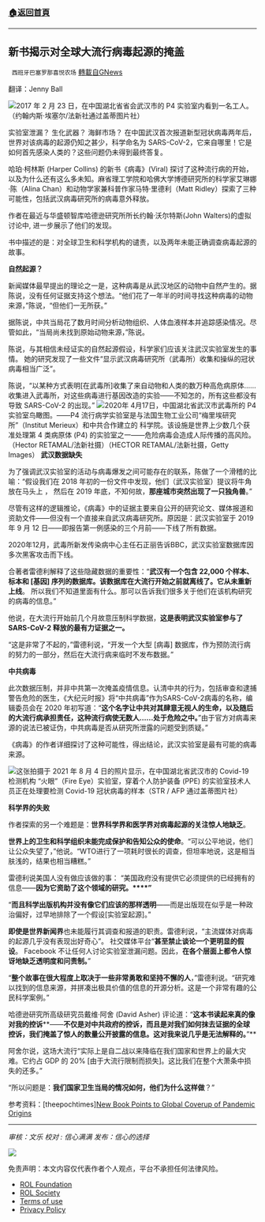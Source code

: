 ###  [:house:返回首頁](https://github.com/ourhimalayas/txt)
---


## 新书揭示对全球大流行病毒起源的掩盖
` 西班牙巴塞罗那喜悦农场` [轉載自GNews](https://gnews.org/zh-hans/1758706/)

翻译：Jenny Ball

![](https://assets.gnews.org/wp-content/uploads/2021/12/image0-15-1.jpg)2017 年 2 月 23 日，在中国湖北省省会武汉市的 P4 实验室内看到一名工人。（约翰内斯·埃塞尔/法新社通过盖蒂图片社）

实验室泄漏？ 生化武器？ 海鲜市场？ 在中国武汉首次报道新型冠状病毒两年后，世界对该病毒的起源仍知之甚少，科学命名为 SARS-CoV-2，它来自哪里！它是如何首先感染人类的？这些问题仍未得到最终答复。

哈珀·柯林斯 (Harper Collins) 的新书《病毒》(Viral) 探讨了这种流行病的开始，以及为什么还有这么多未知。麻省理工学院和哈佛大学博德研究所的科学家艾琳娜·陈（Alina Chan）和动物学家兼科普作家马特·里德利（Matt Ridley）探索了三种可能性，包括武汉病毒研究所的病毒意外释放。

作者在最近与华盛顿智库哈德逊研究所所长约翰·沃尔特斯(John Walters)的虚拟讨论中, 进一步展示了他们的发现。

书中描述的是：对全球卫生和科学机构的谴责，以及两年未能正确调查病毒起源的故事。

**自然起源？**

新闻媒体最早提出的理论之一是，这种病毒是从武汉地区的动物中自然产生的。据陈说，没有任何证据支持这个想法。“他们花了一年半的时间寻找这种病毒的动物来源，”陈说，“但他们一无所获。”

据陈说，中共当局花了数月时间分析动物组织、人体血液样本并追踪感染情况。尽管如此，“当局尚未找到原始动物来源，”陈说。

陈说，与其相信未经证实的自然起源假设，科学家们应该关注武汉实验室发生的事情。 她的研究发现了一些文件“显示武汉病毒研究所（武毒所）收集和操纵的冠状病毒相当广泛”。

陈说，“以某种方式表明[在武毒所]收集了来自动物和人类的数万种高危病原体……收集进入武毒所，对这些病毒进行基因改造的实验——不知怎的，所有这些都没有导致 SARS-CoV-2 的出现。”
![](https://assets.gnews.org/wp-content/uploads/2021/12/image0-17-1.jpg)2020年 4月17日，中国湖北省武汉市武毒所的 P4 实验室鸟瞰图。——P4 流行病学实验室是与法国生物工业公司“梅里埃研究所”（Institut Merieux）和中共合作建立的 科学院。该设施是世界上少数几个获准处理第 4 类病原体 (P4) 的实验室之一——危险病毒会造成人际传播的高风险。（Hector RETAMAL/法新社摄）（HECTOR RETAMAL/法新社摄，Getty Images）
**武汉数据缺失**

为了强调武汉实验室的活动与病毒爆发之间可能存在的联系，陈做了一个滑稽的比喻：“假设我们在 2018 年初的一份文件中发现，他们（武汉实验室）提议将牛角放在马头上 ， 然后在 2019 年底，不知何故，**那座城市突然出现了一只独角兽**。”

尽管有这样的逻辑推论，《病毒》中的证据主要来自公开的研究论文、媒体报道和资助文件——但没有一个直接来自武汉病毒研究所。原因是：武汉实验室于 2019 年 9 月 12 日——即报告第一例感染的三个月前——下线了所有数据。

2020年12月，武毒所新发传染病中心主任石正丽告诉BBC，武汉实验室数据库因多次黑客攻击而下线。

合著者雷德利解释了这些隐藏数据的重要性：“**武汉有一个包含 22,000 个样本、标本和 [基因] 序列的数据库。该数据库在大流行开始之前就离线了。它从未重新上线**。 所以我们不知道里面有什么。那可以告诉我们很多关于他们在该机构研究的病毒的信息。”

他说，在大流行开始前几个月故意压制科学数据，**这是表明武汉实验室参与了 SARS-CoV-2 释放的最有力证据之一。**

“这是非常了不起的，”雷德利说，“开发一个大型 [病毒] 数据库，作为预防流行病的努力的一部分，然后在大流行病来临时不发布数据。”

**中共病毒**

此次数据压制，并非中共第一次掩盖疫情信息。认清中共的行为，包括审查和逮捕警告危险的医生，《大纪元时报》将“中共病毒”作为SARS-CoV-2病毒的名称，编辑委员会在 2020 年初写道：“**这个名字让中共对其肆意无视人的生命，以及随后的大流行病承担责任，这种流行病使无数人……处于危险之中。**”由于官方对病毒来源的说法已被证伪，中共病毒是否从研究所泄露的问题受到质疑。”

《病毒》的作者详细探讨了这种可能性，得出结论，武汉实验室是最有可能的病毒来源。

![](https://assets.gnews.org/wp-content/uploads/2021/12/image0-18-1.jpg)这张拍摄于 2021 年 8 月 4 日的照片显示，在中国湖北省武汉市的 Covid-19 检测机构 “火眼”（Fire Eye）实验室，穿着个人防护装备 (PPE) 的实验室技术人员正在处理要检测 Covid-19 冠状病毒的样本（STR / AFP 通过盖蒂图片社）

**科学界的失败**

作者探索的另一个难题是：**世界科学界和医学界对病毒起源的关注惊人地缺乏**。

**世界上的卫生和科学组织未能完成保护和告知公众的使命**。“可以公平地说，他们让公众失望了，”他说。“WTO进行了一项耗时很长的调查，但坦率地说，这是相当肤浅的，结果也相当糟糕。”

雷德利说美国人没有做应该做的事： “美国政府没有提供它必须提供的已经拥有的信息——**因为它资助了这个领域的研究。****”**

“**而且科学出版机构并没有像它们应该的那样透明**——而是出版现在似乎是一种政治偏好，过早地排除了一个假设[实验室起源]。”

**即使是世界新闻界**也未能履行其调查和报道的职责。雷德利说，“主流媒体对病毒的起源几乎没有表现出好奇心”。 社交媒体平台“**甚至禁止谈论一个更明显的假设**。 Facebook 不让任何人讨论实验室泄漏问题。因此，**在各个层面上都令人惊讶地缺乏透明度和问责制。**”

“**整个故事在很大程度上取决于一些非常勇敢和坚持不懈的人**，”雷德利说。“研究难以找到的信息来源，并拼凑出极具价值的信息的开源分析。这是一个非常有趣的公民科学案例。”

哈德逊研究所高级研究员戴维·阿舍 (David Asher) 评论道：“**这本书读起来真的像对我的控诉****——****不仅是对中共政府的控诉，而且是对我们如何抹去证据的全球控诉，我们掩盖了惊人的数量公开披露的信息。这对我来说几乎是无法解释的。****”**

阿舍尔说，这场大流行“实际上是自二战以来降临在我们国家和世界上的最大灾难。它约占 GDP 的 20% [由于大流行限制而损失]。这比我们在整个大萧条中损失的还多。”

“所以问题是：**我们国家卫生当局的情况如何，他们为什么这样做**？”

参考资料：[theepochtimes][New Book Points to Global Coverup of Pandemic Origins](//www.theepochtimes.com/mkt_morningbrief/new-book-points-to-global-coverup-of-pandemic-origins_4156594.html?utm_source=Morningbrief&amp;utm_medium=email&amp;utm_campaign=mb-2021-12-15&amp;mktids=9b6fa8e6ca2219d05592f2de0713cf4d&amp;est=AOO%2FxaeS7XRbOFRwb3RbaMJPWxmceZ9cPrwlYniPVfXeAKcscB6%2FXaO%2F%2F6qZdpI7FRX2kA%3D%3D)

* * *

*审核：文乐*
*校对 : 信心满满*
*发布：信心的选择*

![](https://assets.gnews.org/wp-content/uploads/2021/12/GNEWS_CH.-1-3-3.jpeg)

 

免责声明：本文内容仅代表作者个人观点，平台不承担任何法律风险。

- [ROL Foundation](https://rolfoundation.org/)
- [ROL Society](https://rolsociety.org/)
- [Terms of use](https://gnews.org/terms-of-use-3/)
- [Privacy Policy](https://gnews.org/privacy-policy/)
